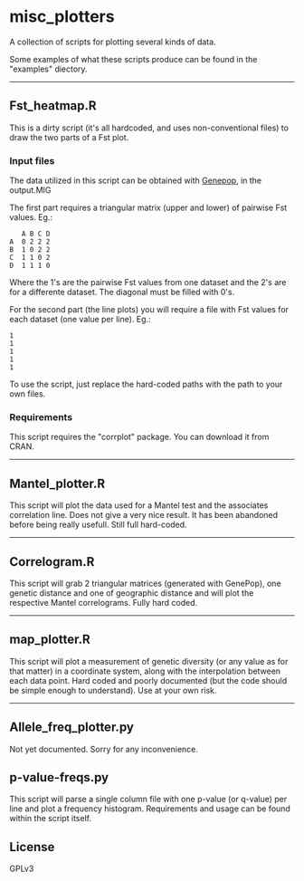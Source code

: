 # misc_plotters
A collection of scripts for plotting several kinds of data.

Some examples of what these scripts produce can be found in the "examples" diectory.

-------

## Fst_heatmap.R

This is a dirty script (it's all hardcoded, and uses non-conventional files) to draw the two parts of a Fst plot.

### Input files

The data utilized in this script can be obtained with [Genepop](http://kimura.univ-montp2.fr/~rousset/), in the output.MIG 

The first part requires a triangular matrix (upper and lower) of pairwise Fst values. Eg.:

       A B C D
    A  0 2 2 2
    B  1 0 2 2
    C  1 1 0 2
    D  1 1 1 0
    
Where the 1's are the pairwise Fst values from one dataset and the 2's are for a differente dataset. The diagonal must be filled with 0's.

For the second part (the line plots) you will require a file with Fst values for each dataset (one value per line). Eg.:

    1
    1
    1
    1
    1

To use the script, just replace the hard-coded paths with the path to your own files.

### Requirements

This script requires the "corrplot" package. You can download it from CRAN.

-------

## Mantel_plotter.R

This script will plot the data used for a Mantel test and the associates correlation line.
Does not give a very nice result. It has been abandoned before being really usefull.
Still full hard-coded.

--------

## Correlogram.R

This script will grab 2 triangular matrices (generated with GenePop), one genetic distance and one of geographic distance and will plot the respective Mantel correlograms.
Fully hard coded.

---------

## map_plotter.R

This script will plot a measurement of genetic diversity (or any value as for that matter) in a coordinate system, along with the interpolation between each data point.
Hard coded and poorly documented (but the code should be simple enough to understand). Use at your own risk.

--------

## Allele_freq_plotter.py

Not yet documented. Sorry for any inconvenience.


## p-value-freqs.py

This script will parse a single column file with one p-value (or q-value) per line and plot a frequency histogram.
Requirements and usage can be found within the script itself.

## License

GPLv3
